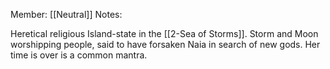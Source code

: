 Member: [[Neutral]]
Notes:

Heretical religious Island-state in the [[2-Sea of Storms]].  Storm and Moon worshipping people, said to have forsaken Naia in search of new gods.  Her time is over is a common mantra.